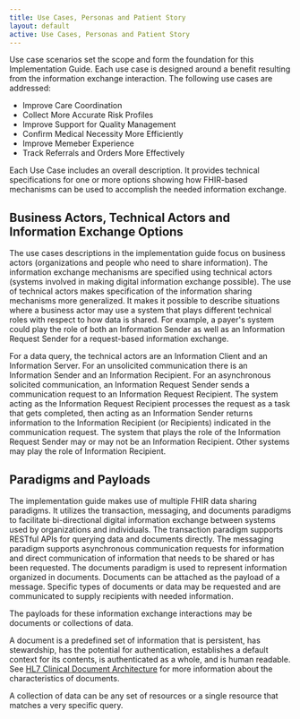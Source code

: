 ```yaml
---
title: Use Cases, Personas and Patient Story
layout: default
active: Use Cases, Personas and Patient Story
---
```


Use case scenarios set the scope and form the foundation for this Implementation Guide.  Each use case is designed around a benefit resulting from the information exchange interaction. The following use cases are addressed:

* Improve Care Coordination
* Collect More Accurate Risk Profiles
* Improve Support for Quality Management
* Confirm Medical Necessity More Efficiently
* Improve Memeber Experience
* Track Referrals and Orders More Effectively

Each Use Case includes an overall description. It provides technical specifications for one or more options showing how FHIR-based mechanisms can be used to accomplish the needed information exchange.


## Business Actors, Technical Actors and Information Exchange Options
The use cases descriptions in the implementation guide focus on business actors (organizations and people who need to share information). The information exchange mechanisms are specified using technical actors (systems involved in making digital information exchange possible). The use of technical actors makes specification of the information sharing mechanisms more generalized. It makes it possible to describe situations where a business actor may use a system that plays different technical roles with respect to how data is shared. For example, a payer's system could play the role of both an Information Sender as well as an Information Request Sender for a request-based information exchange.  

For a data query, the technical actors are an Information Client and an Information Server.  For an unsolicited communication there is an Information Sender and an Information Recipient.  For an asynchronous solicited communication, an Information Request Sender sends a communication request to an Information Request Recipient. The system acting as the Information Request Recipient processes the request as a task that gets completed, then acting as an Information Sender returns information to the Information Recipient (or Recipients) indicated in the communication request. The system that plays the role of the Information Request Sender may or may not be an Information Recipient.  Other systems may play the role of Information Recipient.

## Paradigms and Payloads
The implementation guide makes use of multiple FHIR data sharing paradigms. It utilizes the transaction, messaging, and documents paradigms to facilitate bi-directional digital information exchange between systems used by organizations and individuals. The transaction paradigm supports RESTful APIs for querying data and documents directly. The messaging paradigm supports asynchronous communication requests for information and direct communication of information that needs to be shared or has been requested. The documents paradigm is used to represent information organized in documents. Documents can be attached as the payload of a message. Specific types of documents or data may be requested and are communicated to supply recipients with needed information.  

The payloads for these information exchange interactions may be documents or collections of data.  

A document is a predefined set of information that is persistent, has stewardship, has the potential for authentication, establishes a default context for its contents, is authenticated as a whole, and is human readable. See <a href="http://www.hl7.org/implement/standards/product_brief.cfm?product_id=7">HL7 Clinical Document Architecture</a> for more information about the characteristics of documents.

A collection of data can be any set of resources or a single resource that matches a very specific query. 



